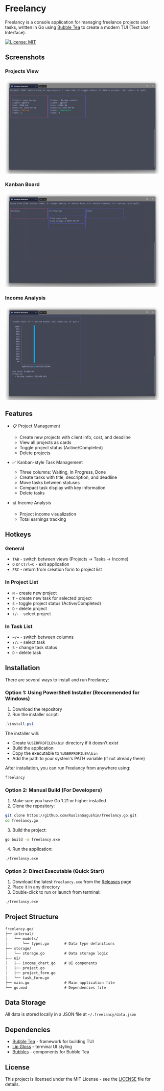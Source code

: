 # Freelancy

Freelancy is a console application for managing freelance projects and tasks, written in Go using [Bubble Tea](https://github.com/charmbracelet/bubbletea) to create a modern TUI (Text User Interface).

[![License: MIT](https://img.shields.io/badge/License-MIT-yellow.svg)](https://opensource.org/licenses/MIT)

## Screenshots

### Projects View

![Main Screen](imgs/main_screen.png)

### Kanban Board

![Tasks Board](imgs/tasks_board.png)

### Income Analysis

![Finances](imgs/finances.png)

## Features

- 📋 Project Management

  - Create new projects with client info, cost, and deadline
  - View all projects as cards
  - Toggle project status (Active/Completed)
  - Delete projects

- ✅ Kanban-style Task Management

  - Three columns: Waiting, In Progress, Done
  - Create tasks with title, description, and deadline
  - Move tasks between statuses
  - Compact task display with key information
  - Delete tasks

- 📊 Income Analysis
  - Project income visualization
  - Total earnings tracking

## Hotkeys

### General

- `TAB` - switch between views (Projects → Tasks → Income)
- `Q` or `Ctrl+C` - exit application
- `ESC` - return from creation form to project list

### In Project List

- `N` - create new project
- `T` - create new task for selected project
- `S` - toggle project status (Active/Completed)
- `D` - delete project
- `↑/↓` - select project

### In Task List

- `←/→` - switch between columns
- `↑/↓` - select task
- `S` - change task status
- `D` - delete task

## Installation

There are several ways to install and run Freelancy:

### Option 1: Using PowerShell Installer (Recommended for Windows)

1. Download the repository
2. Run the installer script:

```powershell
.\install.ps1
```

The installer will:

- Create `%USERPROFILE%\bin` directory if it doesn't exist
- Build the application
- Copy the executable to `%USERPROFILE%\bin`
- Add the path to your system's PATH variable (if not already there)

After installation, you can run Freelancy from anywhere using:

```bash
freelancy
```

### Option 2: Manual Build (For Developers)

1. Make sure you have Go 1.21 or higher installed
2. Clone the repository:

```bash
git clone https://github.com/RuslanGagushin/freelancy.go.git
cd freelancy.go
```

3. Build the project:

```bash
go build -o freelancy.exe
```

4. Run the application:

```bash
./freelancy.exe
```

### Option 3: Direct Executable (Quick Start)

1. Download the latest `freelancy.exe` from the [Releases](https://github.com/RuslanGagushin/freelancy/releases) page
2. Place it in any directory
3. Double-click to run or launch from terminal:

```bash
./freelancy.exe
```

## Project Structure

```
freelancy.go/
├── internal/
│   └── models/
│       └── types.go       # Data type definitions
├── storage/
│   └── storage.go         # Data storage logic
├── ui/
│   ├── income_chart.go    # UI components
│   ├── project.go
│   ├── project_form.go
│   └── task_form.go
├── main.go                # Main application file
└── go.mod                 # Dependencies file
```

## Data Storage

All data is stored locally in a JSON file at `~/.freelancy/data.json`

## Dependencies

- [Bubble Tea](https://github.com/charmbracelet/bubbletea) - framework for building TUI
- [Lip Gloss](https://github.com/charmbracelet/lipgloss) - terminal UI styling
- [Bubbles](https://github.com/charmbracelet/bubbles) - components for Bubble Tea

## License

This project is licensed under the MIT License - see the [LICENSE](LICENSE) file for details.

```

```

